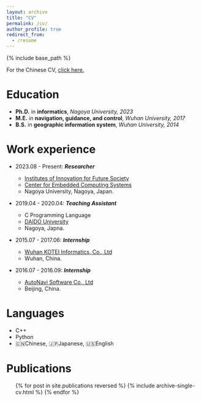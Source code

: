 ```yaml
---
layout: archive
title: "CV"
permalink: /cv/
author_profile: true
redirect_from:
  - /resume
---
```


{% include base_path %}

For the Chinese CV, [click here.](/files/CV-TAOLU-NU-1-3.pdf)

Education
======
* **Ph.D.** in **informatics**, *Nagoya University, 2023*
* **M.E.** in **navigation, guidance, and control**, *Wuhan University, 2017*
* **B.S.** in **geographic information system**, *Wuhan University, 2014*

Work experience
======
* 2023.08 - Present: ***Researcher***
  * [Institutes of Innovation for Future Society](https://www.mirai.nagoya-u.ac.jp/)
  * [Center for Embedded Computing Systems](https://www.nces.i.nagoya-u.ac.jp/index.html)
  * Nagoya University, Nagoya, Japan.

* 2019.04 - 2020.04: ***Teaching Assistant***
  * C Programming Language 
  * [DAIDO University](https://www.daido-it.ac.jp/)
  * Nagoya, Japna.

* 2015.07 - 2017.06: ***Internship***
  * [Wuhan KOTEI Informatics, Co., Ltd](http://www.kotei-info.com/)
  * Wuhan, China.

* 2016.07 - 2016.09: ***Internship***
  * [AutoNavi Software Co., Ltd](https://mobile.amap.com/)
  * Beijing, China.
  
Languages
======
* C++
* Python
* :cn:Chinese, :jp:Japanese, :us:English

Publications
======
  <ul>{% for post in site.publications reversed %}
    {% include archive-single-cv.html %}
  {% endfor %}</ul>
